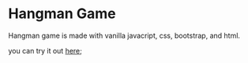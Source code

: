 # Hangman Game

Hangman game is made with vanilla javacript, css, bootstrap, and html.

you can try it out [here](https://github.com/Patrickae/Hangman-Game);